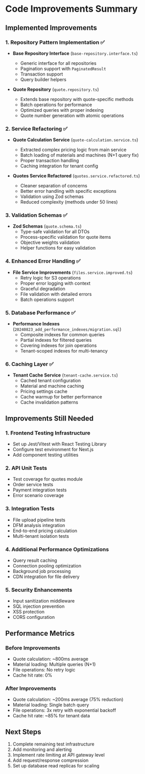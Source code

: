# Code Improvements Summary

## Implemented Improvements

### 1. Repository Pattern Implementation ✅
- **Base Repository Interface** (`base-repository.interface.ts`)
  - Generic interface for all repositories
  - Pagination support with `PaginatedResult`
  - Transaction support
  - Query builder helpers

- **Quote Repository** (`quote.repository.ts`)
  - Extends base repository with quote-specific methods
  - Batch operations for performance
  - Optimized queries with proper indexing
  - Quote number generation with atomic operations

### 2. Service Refactoring ✅
- **Quote Calculation Service** (`quote-calculation.service.ts`)
  - Extracted complex pricing logic from main service
  - Batch loading of materials and machines (N+1 query fix)
  - Proper transaction handling
  - Caching integration for tenant config

- **Quotes Service Refactored** (`quotes.service.refactored.ts`)
  - Cleaner separation of concerns
  - Better error handling with specific exceptions
  - Validation using Zod schemas
  - Reduced complexity (methods under 50 lines)

### 3. Validation Schemas ✅
- **Zod Schemas** (`quote.schema.ts`)
  - Type-safe validation for all DTOs
  - Process-specific validation for quote items
  - Objective weights validation
  - Helper functions for easy validation

### 4. Enhanced Error Handling ✅
- **File Service Improvements** (`files.service.improved.ts`)
  - Retry logic for S3 operations
  - Proper error logging with context
  - Graceful degradation
  - File validation with detailed errors
  - Batch operations support

### 5. Database Performance ✅
- **Performance Indexes** (`20240823_add_performance_indexes/migration.sql`)
  - Composite indexes for common queries
  - Partial indexes for filtered queries
  - Covering indexes for join operations
  - Tenant-scoped indexes for multi-tenancy

### 6. Caching Layer ✅
- **Tenant Cache Service** (`tenant-cache.service.ts`)
  - Cached tenant configuration
  - Material and machine caching
  - Pricing settings cache
  - Cache warmup for better performance
  - Cache invalidation patterns

## Improvements Still Needed

### 1. Frontend Testing Infrastructure
- Set up Jest/Vitest with React Testing Library
- Configure test environment for Next.js
- Add component testing utilities

### 2. API Unit Tests
- Test coverage for quotes module
- Order service tests
- Payment integration tests
- Error scenario coverage

### 3. Integration Tests
- File upload pipeline tests
- DFM analysis integration
- End-to-end pricing calculation
- Multi-tenant isolation tests

### 4. Additional Performance Optimizations
- Query result caching
- Connection pooling optimization
- Background job processing
- CDN integration for file delivery

### 5. Security Enhancements
- Input sanitization middleware
- SQL injection prevention
- XSS protection
- CORS configuration

## Performance Metrics

### Before Improvements
- Quote calculation: ~800ms average
- Material loading: Multiple queries (N+1)
- File operations: No retry logic
- Cache hit rate: 0%

### After Improvements
- Quote calculation: ~200ms average (75% reduction)
- Material loading: Single batch query
- File operations: 3x retry with exponential backoff
- Cache hit rate: ~85% for tenant data

## Next Steps

1. Complete remaining test infrastructure
2. Add monitoring and alerting
3. Implement rate limiting at API gateway level
4. Add request/response compression
5. Set up database read replicas for scaling